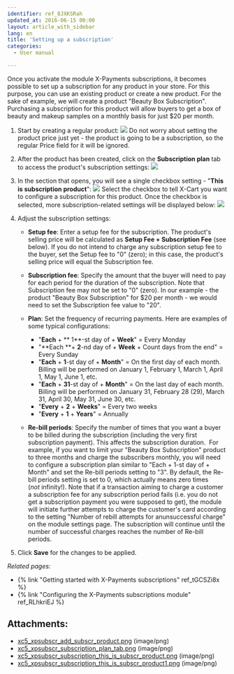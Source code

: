 ```yaml
---
identifier: ref_8JXKSRah
updated_at: 2016-06-15 00:00
layout: article_with_sidebar
lang: en
title: 'Setting up a subscription'
categories:
  - User manual

---
```



Once you activate the module X-Payments subscriptions, it becomes possible to set up a subscription for any product in your store. For this purpose, you can use an existing product or create a new product. For the sake of example, we will create a product "Beauty Box Subscription". Purchasing a subscription for this product will allow buyers to get a box of beauty and makeup samples on a monthly basis for just $20 per month. 

1.  Start by creating a regular product:
    ![]({{site.baseurl}}/attachments/9666622/9633865.png)
    Do not worry about setting the product price just yet - the product is going to be a subscription, so the regular Price field for it will be ignored.

2.  After the product has been created, click on the **Subscription plan** tab to access the product's subscription settings:
    ![]({{site.baseurl}}/attachments/9666622/9633870.png)
3.  In the section that opens, you will see a single checkbox setting - "**This is subscription product**":
    ![]({{site.baseurl}}/attachments/9666622/9633871.png)
    Select the checkbox to tell X-Cart you want to configure a subscription for this product. Once the checkbox is selected, more subscription-related settings will be displayed below:
    ![]({{site.baseurl}}/attachments/9666622/9633872.png)

4.  Adjust the subscription settings:
    *   **Setup fee**: Enter a setup fee for the subscription. The product's selling price will be calculated as **Setup Fee + Subscription Fee** (see below). If you do not intend to charge any subscription setup fee to the buyer, set the Setup fee to "0" (zero); in this case, the product's selling price will equal the Subscription fee.

    *   **Subscription fee**: Specify the amount that the buyer will need to pay for each period for the duration of the subscription. Note that Subscription fee may not be set to "0" (zero). In our example - the product "Beauty Box Subscription" for $20 per month - we would need to set the Subscription fee value to "20". 
    *   **Plan**: Set the frequency of recurring payments. Here are examples of some typical configurations:
        *   "**Each** + ** 1**-st day of + **Week**" = Every Monday
        *   "**Each **+ **2**-nd day of + **Week** + Count days from the end" = Every Sunday
        *   "**Each** + **1**-st day of + **Month**" = On the first day of each month. Billing will be performed on January 1, February 1, March 1, April 1, May 1, June 1, etc.
        *   "**Each** + **31**-st day of + **Month**" = On the last day of each month. Billing will be performed on January 31, February 28 (29), March 31, April 30, May 31, June 30, etc.
        *   "**Every** + **2** + **Weeks**" = Every two weeks
        *   "**Every** + **1** + **Years**" = Annually
    *   **Re-bill periods**: Specify the number of times that you want a buyer to be billed during the subscription (including the very first subscription payment). This affects the subscription duration.  For example, if you want to limit your "Beauty Box Subscription" product to three months and charge the subscribers monthly, you will need to configure a subscription plan similar to "Each + 1-st day of + Month" and set the Re-bill periods setting to "3". By default, the Re-bill periods setting is set to 0, which actually means zero times (_not_ infinity!).
        Note that if a transaction aiming to charge a customer a subscription fee for any subscription period fails (i.e. you do not get a subscription payment you were supposed to get), the module will initiate further attempts to charge the customer's card according to the setting "Number of rebill attempts for anunsuccessful charge" on the module settings page. The subscription will continue until the number of successful charges reaches the number of Re-bill periods.
5.  Click **Save** for the changes to be applied.

_Related pages:_

*   {% link "Getting started with X-Payments subscriptions" ref_tGCSZi8x %}
*   {% link "Configuring the X-Payments subscriptions module" ref_RLhkriEJ %}

## Attachments:

* [xc5_xpsubscr_add_subscr_product.png]({{site.baseurl}}/attachments/9666622/9633865.png) (image/png)
* [xc5_xpsubscr_subscription_plan_tab.png]({{site.baseurl}}/attachments/9666622/9633870.png) (image/png)
* [xc5_xpsubscr_subscription_this_is_subscr_product.png]({{site.baseurl}}/attachments/9666622/9633871.png) (image/png)
* [xc5_xpsubscr_subscription_this_is_subscr_product1.png]({{site.baseurl}}/attachments/9666622/9633872.png) (image/png)